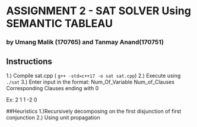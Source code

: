 # ASSIGNMENT 2 - SAT SOLVER Using SEMANTIC TABLEAU
### by Umang Malik (170765) and Tanmay Anand(170751)

## Instructions
1.) Compile sat.cpp ( ```g++ -std=c++17 -o sat sat.cpp```)
2.) Execute using ```./sat```
3.) Enter input in the format:
Num_Of_Variable Num_of_Clauses
Corresponding Clauses ending with 0

Ex: 
2 1
1 -2 0

##Heuristics
1.)Recursively decomposing on the first disjunction of first conjunction 
2.) Using unit propagation
